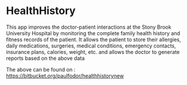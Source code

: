 # HealthHistory

This app improves the doctor-patient interactions at the Stony Brook University Hospital by
monitoring the complete family health history and fitness records of the patient.
It allows the patient to store their allergies, daily medications, surgeries, medical conditions, 
emergency contacts, insurance plans, calories, weight, etc. and allows the doctor to generate reports
based on the above data

The above can be found on : https://bitbucket.org/paulfodor/healthhistorynew
